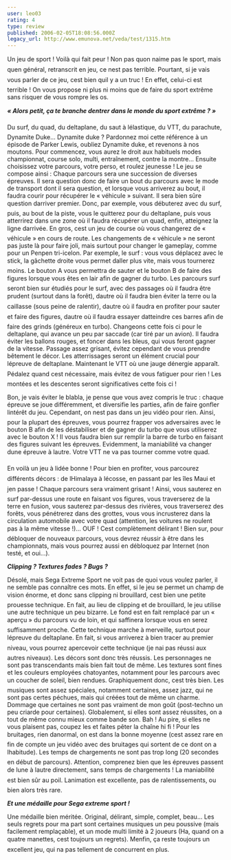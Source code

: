 ```yaml
---
user: leo03
rating: 4
type: review
published: 2006-02-05T18:08:56.000Z
legacy_url: http://www.emunova.net/veda/test/1315.htm
---
```

Un jeu de sport ! Voilà qui fait peur ! Non pas quon naime pas le sport, mais quen général, retranscrit en jeu, ce nest pas terrible. Pourtant, si je vais vous parler de ce jeu, cest bien quil y a un truc ! En effet, celui-ci est terrible ! On vous propose ni plus ni moins que de faire du sport extrême sans risquer de vous rompre les os.  

  

_**« Alors petit, ça te branche dentrer dans le monde du sport extrême ? »**_  

  

Du surf, du quad, du deltaplane, du saut à lélastique, du VTT, du parachute, Dynamite Duke... Dynamite duke ? Pardonnez moi cette référence à un épisode de Parker Lewis, oubliez Dynamite duke, et revenons à nos moutons. Pour commencez, vous aurez le droit aux habituels modes championnat, course solo, multi, entraînement, contre la montre... Ensuite choisissez votre parcours, votre perso, et roulez jeunesse ! Le jeu se compose ainsi : Chaque parcours sera une succession de diverses épreuves. Il sera question donc de faire un bout du parcours avec le mode de transport dont il sera question, et lorsque vous arriverez au bout, il faudra courir pour récupérer le « véhicule » suivant. Il sera bien sûre question darriver premier. Donc, par exemple, vous débuterez avec du surf, puis, au bout de la piste, vous le quitterez pour du deltaplane, puis vous atterrirez dans une zone où il faudra récupérer un quad, enfin, atteignez la ligne darrivée. En gros, cest un jeu de course où vous changerez de « véhicule » en cours de route. Les changements de « véhicule » ne seront pas juste là pour faire joli, mais surtout pour changer le gameplay, comme pour un Penpen tri-icelon. Par exemple, le surf : vous vous déplacez avec le stick, la gâchette droite vous permet daller plus vite, mais vous tournerez moins. Le bouton A vous permettra de sauter et le bouton B de faire des figures lorsque vous êtes en lair afin de gagner du turbo. Les parcours surf seront bien sur étudiés pour le surf, avec des passages où il faudra être prudent (surtout dans la forêt), dautre où il faudra bien éviter la terre ou la caillasse (sous peine de ralentir), dautre où il faudra en profiter pour sauter et faire des figures, dautre où il faudra essayer datteindre ces barres afin de faire des grinds (généreux en turbo). Changeons cette fois ci pour le deltaplane, qui avance un peu par saccade (car tiré par un avion). Il faudra éviter les ballons rouges, et foncer dans les bleus, qui vous feront gagner de la vitesse. Passage assez grisant, évitez cependant de vous prendre bêtement le décor. Les atterrissages seront un élément crucial pour lépreuve de deltaplane. Maintenant le VTT où une jauge dénergie apparaît. Pédalez quand cest nécessaire, mais évitez de vous fatiguer pour rien ! Les montées et les descentes seront significatives cette fois ci !  

  

Bon, je vais éviter le blabla, je pense que vous avez compris le truc : chaque épreuve se joue différemment, et diversifie les parties, afin de faire gonfler lintérêt du jeu. Cependant, on nest pas dans un jeu vidéo pour rien. Ainsi, pour la plupart des épreuves, vous pourrez frapper vos adversaires avec le bouton B afin de les déstabiliser et de gagner du turbo que vous utiliserez avec le bouton X ! Il vous faudra bien sur remplir la barre de turbo en faisant des figures suivant les épreuves. Evidemment, la maniabilité va changer dune épreuve à lautre. Votre VTT ne va pas tourner comme votre quad.  

  

En voilà un jeu à lidée bonne ! Pour bien en profiter, vous parcourez différents décors : de lHimalaya à lécosse, en passant par les îles Maui et jen passe ! Chaque parcours sera vraiment grisant ! Ainsi, vous sauterez en surf par-dessus une route en faisant vos figures, vous traverserez de la terre en fusion, vous sauterez par-dessus des rivières, vous traverserez des forêts, vous pénétrerez dans des grottes, vous vous incrusterez dans la circulation automobile avec votre quad (attention, les voitures ne roulent pas à la même vitesse !)... OUF ! Cest complètement délirant ! Bien sur, pour débloquer de nouveaux parcours, vous devrez réussir à être dans les championnats, mais vous pourrez aussi en débloquez par Internet (non testé, et oui...).  

  

_**Clipping ? Textures fades ? Bugs ?**_  

  

Désolé, mais Sega Extreme Sport ne voit pas de quoi vous voulez parler, il ne semble pas connaître ces mots. En effet, si le jeu se permet un champ de vision énorme, et donc sans clipping ni brouillard, cest bien une petite prouesse technique. En fait, au lieu de clipping et de brouillard, le jeu utilise une autre technique un peu bizarre. Le fond est en fait remplacé par un « aperçu » du parcours vu de loin, et qui saffinera lorsque vous en serez suffisamment proche. Cette technique marche à merveille, surtout pour lépreuve du deltaplane. En fait, si vous arriverez à bien tracer au premier niveau, vous pourrez apercevoir cette technique (je nai pas réussi aux autres niveaux). Les décors sont donc très réussis. Les personnages ne sont pas transcendants mais bien fait tout de même. Les textures sont fines et les couleurs employées chatoyantes, notamment pour les parcours avec un coucher de soleil, bien rendues. Graphiquement donc, cest très bien. Les musiques sont assez spéciales, notamment certaines, assez jazz, qui ne sont pas certes péchues, mais qui créées tout de même un charme. Dommage que certaines ne sont pas vraiment de mon goût (post-techno un peu criarde pour certaines). Globalement, si elles sont assez réussites, on a tout de même connu mieux comme bande son. Bah ! Au pire, si elles ne vous plaisent pas, coupez les et faites pêter la chaîne hi fi ! Pour les bruitages, rien danormal, on est dans la bonne moyenne (cest assez rare en fin de compte un jeu vidéo avec des bruitages qui sortent de ce dont on a lhabitude). Les temps de chargements ne sont pas trop long (20 secondes en début de parcours). Attention, comprenez bien que les épreuves passent de lune à lautre directement, sans temps de chargements ! La maniabilité est bien sûr au poil. Lanimation est excellente, pas de ralentissements, ou bien alors très rare.  

  

_**Et une médaille pour Sega extreme sport !**_  

  

Une médaille bien méritée. Original, délirant, simple, complet, beau... Les seuls regrets pour ma part sont certaines musiques un peu poussive (mais facilement remplaçable), et un mode multi limité à 2 joueurs (Ha, quand on a quatre manettes, cest toujours un regrets). Menfin, ça reste toujours un excellent jeu, qui na pas tellement de concurrent en plus.